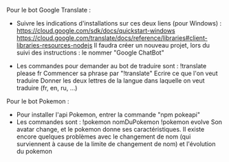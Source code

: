 Pour le bot Google Translate :
 - Suivre les indications d'installations sur ces deux liens (pour  Windows) :
 https://cloud.google.com/sdk/docs/quickstart-windows
 https://cloud.google.com/translate/docs/reference/libraries#client-libraries-resources-nodejs
 Il faudra créer un nouveau projet, lors du suivi des instructions : le nommer "Google ChatBot"
 
  - Les commandes pour demander au bot de traduire sont : !translate please fr 
  Commencer sa phrase par "!translate"
  Ecrire ce que  l'on veut traduire
  Donner les deux lettres de la langue dans laquelle on veut traduire (fr, en, ru, ...)

Pour le bot Pokemon :
   - Pour installer l'api Pokemon, entrer la commande "npm pokeapi"
   - Les commandes sont : !pokemon nomDuPokemon
                          !pokemon evolve
Son avatar change, et le pokemon donne ses caractéristiques. Il existe encore quelques problèmes avec le changement de nom (qui surviennent à cause de la limite de changement de nom) et l'évolution du pokemon
